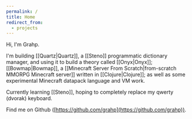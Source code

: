 ```yaml
---
permalink: /
title: Home
redirect_from:
  - projects
---
```

Hi, I'm Grahp.

I'm building [[Quartz|Quartz]], a [[Steno]] programmatic dictionary manager, and using it to build a theory called [[Onyx|Onyx]]; [[Bowmap|Bowmap]], a [[Minecraft Server From Scratch|from-scratch MMORPG Minecraft server]] written in [[Clojure|Clojure]]; as well as some experimental Minecraft datapack language and VM work.

Currently learning [[Steno]], hoping to completely replace my qwerty (dvorak) keyboard.

Find me on Github ([https://github.com/grahp](https://github.com/grahp)).